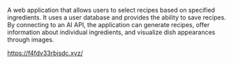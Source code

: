  A web application that allows users to select recipes based on specified ingredients. It uses a user database
 and provides the ability to save recipes. By connecting to an AI API, the application can generate recipes,
 offer information about individual ingredients, and visualize dish appearances through images.
 
 https://f4fdv33rbjsdc.xyz/
